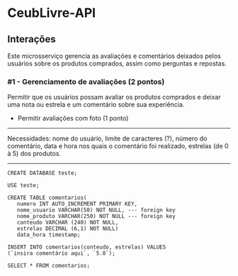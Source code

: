 # CeubLivre-API

## Interações

Este microsserviço gerencia as avaliações e comentários deixados pelos usuários sobre os produtos comprados, assim como
perguntas e repostas.

### #1 - Gerenciamento de avaliações (2 pontos)

Permitir que os usuários possam avaliar os produtos comprados e deixar uma nota ou estrela e um comentário sobre sua
experiência.

* Permitir avaliações com foto (1 ponto)

---

Necessidades: nome do usuário, limite de caracteres (?), número do comentário, data e hora nos quais o comentário foi realizado, estrelas (de 0 à 5) dos produtos.

---
```
CREATE DATABASE teste;

USE teste;

CREATE TABLE comentarios(
   numero INT AUTO_INCREMENT PRIMARY KEY,
   nome_usuario VARCHAR(50) NOT NULL, --- foreign key
   nome_produto VARCHAR(250) NOT NULL --- foreign key
   conteudo VARCHAR (240) NOT NULL,
   estrelas DECIMAL (6,1) NOT NULL)
   data_hora timestamp;

INSERT INTO comentarios(conteudo, estrelas) VALUES
(`insira comentário aqui`, `5.0`);
   
SELECT * FROM comentarios;
```
